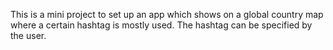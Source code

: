 This is a mini project to set up an app which shows on a global country map where a certain hashtag is mostly used.
The hashtag can be specified by the user.
